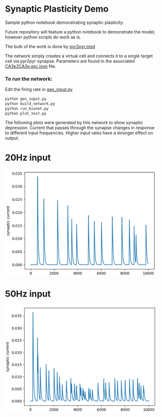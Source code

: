 # Synaptic Plasticity Demo

Sample python notebook demonstrating synaptic plasticity.

Future repository will feature a python notebook to demonstrate the model, however python scripts do work as is.

The bulk of the work is done by [pyr2pyr.mod](/bmtk_model/biophys_components/mechanisms/modfiles/pyr2pyr.mod)

The network simply creates a virtual cell and connects it to a single target cell via pyr2pyr synapse. Parameters are found in the associated [CA3e2CA3e.exc.json](/bmtk_model/biophys_components/synaptic_models/CA3e2CA3e.exc.json) file.

### To run the network:

Edit the firing rate in [gen_input.py](/bmtk_model/gen_input.py)
```
python gen_input.py
python build_network.py
python run_bionet.py
python plot_test.py
```

The following plots were generated by this network to show synaptic depression. Current that passes through the synapse changes in response to different input frequencies. Higher input rates have a stronger effect on output. 

# 20Hz input

![20hz](/20hz.png)

# 50Hz input

![50hz](/50hz.png)
